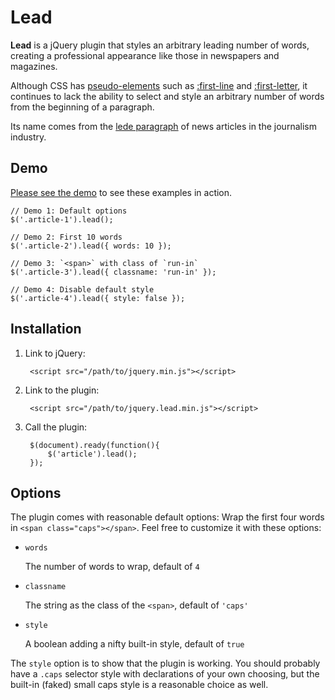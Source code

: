 # Lead

**Lead** is a jQuery plugin that styles an arbitrary leading number of words, creating a professional appearance like those in newspapers and magazines.

Although CSS has [pseudo-elements](http://www.w3.org/TR/CSS2/selector.html#pseudo-element-selectors) such as [:first-line](http://www.w3.org/TR/CSS2/selector.html#first-line-pseudo) and [:first-letter](http://www.w3.org/TR/CSS2/selector.html#first-letter), it continues to lack the ability to select and style an arbitrary number of words from the beginning of a paragraph.

Its name comes from the [lede paragraph](http://en.wikipedia.org/wiki/Lead_paragraph) of news articles in the journalism industry.

## Demo

[Please see the demo](http://richardcornish.github.io/jQuery-Lead/) to see these examples in action.

    // Demo 1: Default options
    $('.article-1').lead();

    // Demo 2: First 10 words
    $('.article-2').lead({ words: 10 });

    // Demo 3: `<span>` with class of `run-in`
    $('.article-3').lead({ classname: 'run-in' });

    // Demo 4: Disable default style
    $('.article-4').lead({ style: false });

## Installation

1. Link to jQuery:

        <script src="/path/to/jquery.min.js"></script>

2. Link to the plugin:

        <script src="/path/to/jquery.lead.min.js"></script>

3. Call the plugin:

        $(document).ready(function(){
            $('article').lead();
        });

## Options

The plugin comes with reasonable default options: Wrap the first four words in `<span class="caps"></span>`. Feel free to customize it with these options:

- `words`

    The number of words to wrap, default of `4`

- `classname`

    The string as the class of the `<span>`, default of `'caps'`

- `style`

    A boolean adding a nifty built-in style, default of `true`

The `style` option is to show that the plugin is working. You should probably have a `.caps` selector style with declarations of your own choosing, but the built-in (faked) small caps style is a reasonable choice as well.